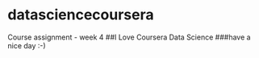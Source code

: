 # datasciencecoursera
Course assignment - week 4
##I Love Coursera Data Science 
###have a nice day :-)
